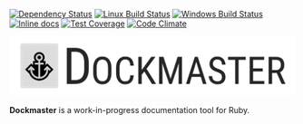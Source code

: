 [![Dependency Status](https://gemnasium.com/badges/github.com/chrisblutz/dockmaster.svg)](https://gemnasium.com/github.com/chrisblutz/dockmaster)
[![Linux Build Status](https://travis-ci.org/chrisblutz/dockmaster.svg?branch=master)](https://travis-ci.org/chrisblutz/dockmaster)
[![Windows Build Status](https://ci.appveyor.com/api/projects/status/bqeao1fw4emren1l/branch/master?svg=true)](https://ci.appveyor.com/project/chrisblutz/dockmaster/branch/master)
[![Inline docs](http://inch-ci.org/github/chrisblutz/dockmaster.svg?branch=master)](http://inch-ci.org/github/chrisblutz/dockmaster)
[![Test Coverage](https://codeclimate.com/github/chrisblutz/dockmaster/badges/coverage.svg)](https://codeclimate.com/github/chrisblutz/dockmaster/coverage)
[![Code Climate](https://codeclimate.com/github/chrisblutz/dockmaster/badges/gpa.svg)](https://codeclimate.com/github/chrisblutz/dockmaster)

![Dockmaster Logo](https://raw.githubusercontent.com/chrisblutz/dockmaster/master/logo/text-logo-horizontal.png)

**Dockmaster** is a work-in-progress documentation tool for Ruby.
